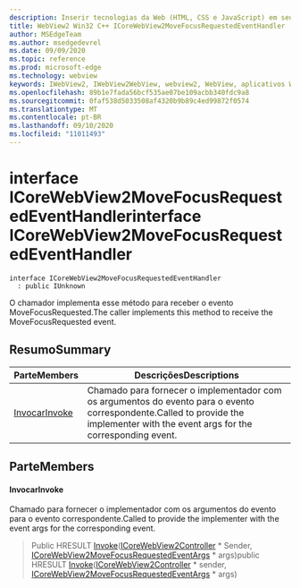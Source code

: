 ```yaml
---
description: Inserir tecnologias da Web (HTML, CSS e JavaScript) em seus aplicativos nativos com o controle WebView2 do Microsoft Edge
title: WebView2 Win32 C++ ICoreWebView2MoveFocusRequestedEventHandler
author: MSEdgeTeam
ms.author: msedgedevrel
ms.date: 09/09/2020
ms.topic: reference
ms.prod: microsoft-edge
ms.technology: webview
keywords: IWebView2, IWebView2WebView, webview2, WebView, aplicativos Win32, Win32, Edge, ICoreWebView2, ICoreWebView2Controller, controle do navegador, HTML Edge, ICoreWebView2MoveFocusRequestedEventHandler
ms.openlocfilehash: 89b1e7fada56bcf535ae07be109acbb340fdc9a8
ms.sourcegitcommit: 0faf538d5033508af4320b9b89c4ed99872f0574
ms.translationtype: MT
ms.contentlocale: pt-BR
ms.lasthandoff: 09/10/2020
ms.locfileid: "11011493"
---
```

# <span data-ttu-id="ca523-104">interface ICoreWebView2MoveFocusRequestedEventHandler</span><span class="sxs-lookup"><span data-stu-id="ca523-104">interface ICoreWebView2MoveFocusRequestedEventHandler</span></span> 

```
interface ICoreWebView2MoveFocusRequestedEventHandler
  : public IUnknown
```

<span data-ttu-id="ca523-105">O chamador implementa esse método para receber o evento MoveFocusRequested.</span><span class="sxs-lookup"><span data-stu-id="ca523-105">The caller implements this method to receive the MoveFocusRequested event.</span></span>

## <span data-ttu-id="ca523-106">Resumo</span><span class="sxs-lookup"><span data-stu-id="ca523-106">Summary</span></span>

 <span data-ttu-id="ca523-107">Parte</span><span class="sxs-lookup"><span data-stu-id="ca523-107">Members</span></span>                        | <span data-ttu-id="ca523-108">Descrições</span><span class="sxs-lookup"><span data-stu-id="ca523-108">Descriptions</span></span>
--------------------------------|---------------------------------------------
[<span data-ttu-id="ca523-109">Invocar</span><span class="sxs-lookup"><span data-stu-id="ca523-109">Invoke</span></span>](#invoke) | <span data-ttu-id="ca523-110">Chamado para fornecer o implementador com os argumentos do evento para o evento correspondente.</span><span class="sxs-lookup"><span data-stu-id="ca523-110">Called to provide the implementer with the event args for the corresponding event.</span></span>

## <span data-ttu-id="ca523-111">Parte</span><span class="sxs-lookup"><span data-stu-id="ca523-111">Members</span></span>

#### <span data-ttu-id="ca523-112">Invocar</span><span class="sxs-lookup"><span data-stu-id="ca523-112">Invoke</span></span> 

<span data-ttu-id="ca523-113">Chamado para fornecer o implementador com os argumentos do evento para o evento correspondente.</span><span class="sxs-lookup"><span data-stu-id="ca523-113">Called to provide the implementer with the event args for the corresponding event.</span></span>

> <span data-ttu-id="ca523-114">Public HRESULT [Invoke](#invoke)([ICoreWebView2Controller](icorewebview2controller.md) \* Sender, [ICoreWebView2MoveFocusRequestedEventArgs](icorewebview2movefocusrequestedeventargs.md) \* args)</span><span class="sxs-lookup"><span data-stu-id="ca523-114">public HRESULT [Invoke](#invoke)([ICoreWebView2Controller](icorewebview2controller.md) \* sender, [ICoreWebView2MoveFocusRequestedEventArgs](icorewebview2movefocusrequestedeventargs.md) \* args)</span></span>

